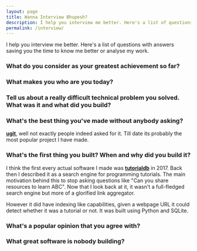 ```yaml
---
layout: page
title: Wanna Interview Bhupesh?
description: I help you interview me better. Here's a list of questions with answeres that you can ask me to know me better.
permalink: /interview/
---
```


I help you interview me better. Here's a list of questions with answers saving you the time to know me better or analyse my work.

### What do you consider as your greatest achievement so far?

### What makes you who are you today?

### Tell us about a really difficult technical problem you solved. What was it and what did you build?

### What's the best thing you've made without anybody asking?

[**ugit**](https://github.com/bhupesh-v/ugit), well not exactly people indeed asked for it. Till date its probably the most popular project I have made.

### What's the first thing you built? When and why did you build it?

I think the first every actual software I made was [**tutorialdb**](https://github.com/bhupesh-v/tutorialdb) in 2017. Back then I described it as a search engine for programming tutorials. The main motivation behind this to stop asking questions like "Can you share resources to learn ABC".
Now that I look back at it, it wasn't a full-fledged search engine but more of a glorified link aggregator.

However it did have indexing like capabilities, given a webpage URL it could detect whether it was a tutorial or not. It was built using Python and SQLite.

### What's a popular opinion that you agree with?

### What great software is nobody building?